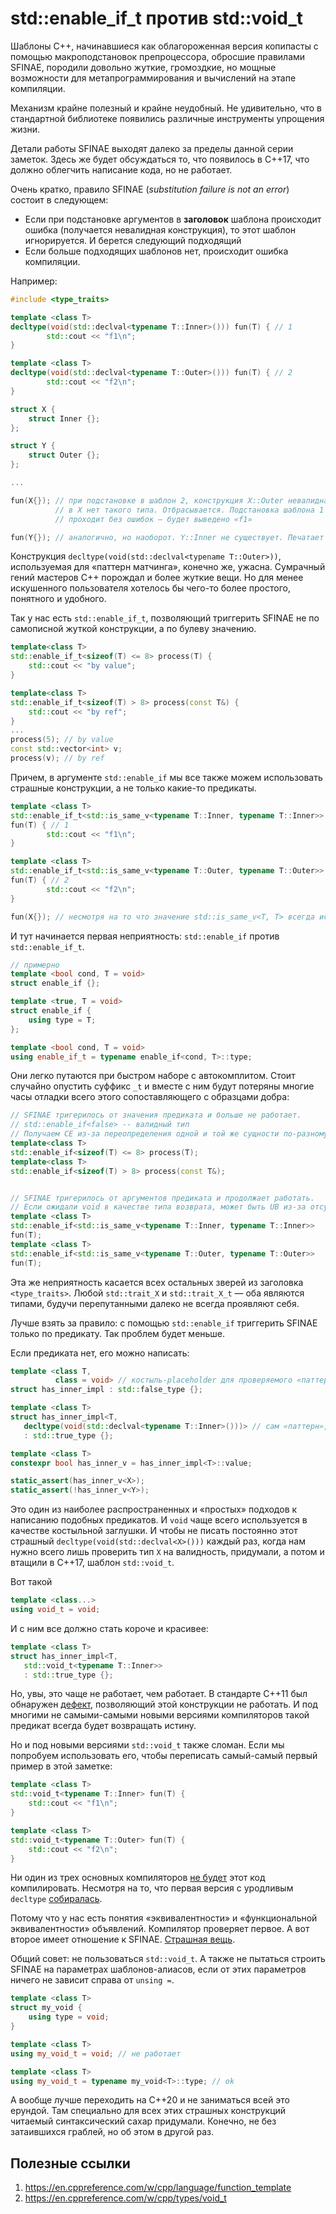 # std::enable_if_t против std::void_t

Шаблоны C++, начинавшиеся как облагороженная версия копипасты с помощью макроподстановок препроцессора, обросшие правилами SFINAE, породили довольно жуткие, громоздкие, но мощные возможности для метапрограммирования
и вычислений на этапе компиляции. 

Механизм крайне полезный и крайне неудобный. Не удивительно, что в стандартной библиотеке появились различные инструменты упрощения жизни.

Детали работы SFINAE выходят далеко за пределы данной серии заметок. Здесь же будет обсуждаться то, что появилось в C++17, что должно облегчить написание кода, но не работает.

Очень кратко, правило SFINAE (_substitution failure is not an error_) состоит в следующем:
- Если при подстановке аргументов в **заголовок** шаблона происходит ошибка (получается невалидная конструкция), то этот шаблон игнорируется. И берется следующий подходящий
- Если больше подходящих шаблонов нет, происходит ошибка компиляции.

Например:

```C++
#include <type_traits>

template <class T>
decltype(void(std::declval<typename T::Inner>())) fun(T) { // 1
        std::cout << "f1\n";    
}

template <class T>
decltype(void(std::declval<typename T::Outer>())) fun(T) { // 2
        std::cout << "f2\n";    
}

struct X {
    struct Inner {};
};

struct Y {
    struct Outer {};
};

...

fun(X{}); // при подстановке в шаблон 2, конструкция X::Outer невалидна: 
          // в X нет такого типа. Отбрасывается. Подстановка шаблона 1
          // проходит без ошибок — будет выведено «f1» 

fun(Y{}); // аналогично, но наоборот. Y::Inner не существует. Печатает «f2»
```

Конструкция `decltype(void(std::declval<typename T::Outer>))`, используемая для «паттерн матчинга», конечно же, ужасна. Сумрачный гений мастеров C++ порождал и более жуткие вещи. Но для менее искушенного пользователя хотелось бы чего-то более простого, понятного и удобного.

Так у нас есть `std::enable_if_t`, позволяющий триггерить SFINAE не по самописной жуткой конструкции, а по булеву значению.

```C++
template<class T>
std::enable_if_t<sizeof(T) <= 8> process(T) {
    std::cout << "by value";
}

template<class T>
std::enable_if_t<sizeof(T) > 8> process(const T&) {
    std::cout << "by ref";
}
...
process(5); // by value
const std::vector<int> v;
process(v); // by ref
```

Причем, в аргументе `std::enable_if` мы все также можем использовать страшные конструкции, а не только какие-то предикаты.

```C++
template <class T>
std::enable_if_t<std::is_same_v<typename T::Inner, typename T::Inner>> 
fun(T) { // 1
        std::cout << "f1\n";    
}

template <class T>
std::enable_if_t<std::is_same_v<typename T::Outer, typename T::Outer>> 
fun(T) { // 2
        std::cout << "f2\n";    
}

fun(X{}); // несмотря на то что значение std::is_same_v<T, T> всегда истинно, X::Outer не существует. И SFINAE сработает не из-за значения предиката, а из-за его аргументов. 
```

И тут начинается первая неприятность:
`std::enable_if` против `std::enable_if_t`. 

```C++
// примерно
template <bool cond, T = void>
struct enable_if {};

template <true, T = void>
struct enable_if {
    using type = T;
};

template <bool cond, T = void>
using enable_if_t = typename enable_if<cond, T>::type;
```


Они легко путаются при быстром наборе с автокомплитом. Стоит случайно опустить суффикс `_t` и вместе с ним будут потеряны многие часы отладки всего этого сопоставляющего с образцами добра:

```C++
// SFINAE тригерилось от значения предиката и больше не работает.
// std::enable_if<false> -- валидный тип
// Получаем CE из-за переопределения одной и той же сущности по-разному
template<class T>
std::enable_if<sizeof(T) <= 8> process(T);
template<class T>
std::enable_if<sizeof(T) > 8> process(const T&);


// SFINAE тригерилось от аргументов предиката и продолжает работать.
// Если ожидали void в качестве типа возврата, может быть UB из-за отсутствующего return;
template <class T>
std::enable_if<std::is_same_v<typename T::Inner, typename T::Inner>> 
fun(T);
template <class T>
std::enable_if<std::is_same_v<typename T::Outer, typename T::Outer>> 
fun(T); 
```

Эта же неприятность касается всех остальных зверей из заголовка `<type_traits>`. Любой `std::trait_X` и `std::trait_X_t` — оба являются типами, будучи перепутанными далеко не всегда проявляют себя.

Лучше взять за правило: с помощью `std::enable_if` триггерить SFINAE только по предикату. Так проблем будет меньше.

Если предиката нет, его можно написать:

```C++
template <class T, 
          class = void> // костыль-placeholder для проверяемого «паттерна»
struct has_inner_impl : std::false_type {};

template <class T> 
struct has_inner_impl<T,
   decltype(void(std::declval<typename T::Inner>()))> // сам «паттерн», тип-результат должен совпадать с тем, что указан в заглушке выше
   : std::true_type {};

template <class T>
constexpr bool has_inner_v = has_inner_impl<T>::value;

static_assert(has_inner_v<X>);
static_assert(!has_inner_v<Y>);
```

Это один из наиболее распространенных и «простых» подходов к написанию подобных предикатов. И `void` чаще всего используется в качестве костыльной заглушки. И чтобы не писать постоянно этот страшный `decltype(void(std::declval<X>()))` каждый раз, когда нам нужно всего лишь проверить тип `X` на валидность, придумали, а потом и втащили в C++17, шаблон `std::void_t`.

Вот такой
```C++
template <class...>
using void_t = void;
```

И с ним все должно стать короче и красивее:
```C++
template <class T> 
struct has_inner_impl<T,
   std::void_t<typename T::Inner>> 
   : std::true_type {};
```

Но, увы, это чаще не работает, чем работает. В стандарте C++11 был обнаружен [дефект](https://wg21.cmeerw.net/cwg/issue1558), позволяющий этой конструкции не работать. И под многими не самыми-самыми новыми версиями компиляторов такой предикат всегда будет возвращать истину.

Но и под новыми версиями `std::void_t` также сломан.
Если мы попробуем использовать его, чтобы переписать самый-самый первый пример в этой заметке:

```C++
template <class T>
std::void_t<typename T::Inner> fun(T) {
    std::cout << "f1\n";
}

template <class T>
std::void_t<typename T::Outer> fun(T) {
    std::cout << "f2\n";
}
```
Ни один из трех основных компиляторов [не будет](https://godbolt.org/z/sW96vf) этот код компилировать. Несмотря на то, что первая версия с уродливым `decltype` [собиралась](https://godbolt.org/z/Wfe8eT).

Потому что у нас есть понятия «эквивалентности» и «функциональной эквивалентности» объявлений. Компилятор проверяет первое. А вот второе имеет отношение к SFINAE. [Страшная вещь](http://www.open-std.org/jtc1/sc22/wg21/docs/cwg_active.html#1980).

Общий совет: не пользоваться `std::void_t`. А также не пытаться строить SFINAE на параметрах шаблонов-алиасов, если от этих параметров ничего не зависит справа от `unsing =`.

```C++
template <class T>
struct my_void {
    using type = void;
}

template <class T>
using my_void_t = void; // не работает

template <class T>
using my_void_t = typename my_void<T>::type; // ok
```

А вообще лучше переходить на C++20 и не заниматься всей это ерундой. Там специально для всех этих страшных конструкций читаемый синтаксический сахар придумали. Конечно, не без затаившихся граблей, но об этом в другой раз.

## Полезные ссылки
1. https://en.cppreference.com/w/cpp/language/function_template
2. https://en.cppreference.com/w/cpp/types/void_t
